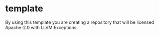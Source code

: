 # template

By using this template you are creating a repository that will be licensed Apache-2.0 with LLVM Exceptions.
